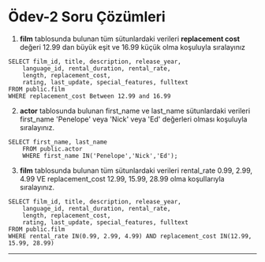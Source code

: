 # Ödev-2 Soru Çözümleri

1. **film** tablosunda bulunan tüm sütunlardaki verileri **replacement cost** değeri 12.99 dan büyük eşit ve 16.99 küçük olma koşuluyla sıralayınız
```
SELECT film_id, title, description, release_year, 
	language_id, rental_duration, rental_rate, 
	length, replacement_cost, 
	rating, last_update, special_features, fulltext
FROM public.film
WHERE replacement_cost Between 12.99 and 16.99
```
2. **actor** tablosunda bulunan first_name ve last_name sütunlardaki verileri first_name 'Penelope' veya 'Nick' veya 'Ed' değerleri olması koşuluyla sıralayınız.
```
SELECT first_name, last_name
	FROM public.actor
	WHERE first_name IN('Penelope','Nick','Ed');
```
3. **film** tablosunda bulunan tüm sütunlardaki verileri rental_rate 0.99, 2.99, 4.99 VE replacement_cost 12.99, 15.99, 28.99 olma koşullarıyla sıralayınız.
```
SELECT film_id, title, description, release_year, 
	language_id, rental_duration, rental_rate, 
	length, replacement_cost, 
	rating, last_update, special_features, fulltext
FROM public.film
WHERE rental_rate IN(0.99, 2.99, 4.99) AND replacement_cost IN(12.99, 15.99, 28.99)
```

---

